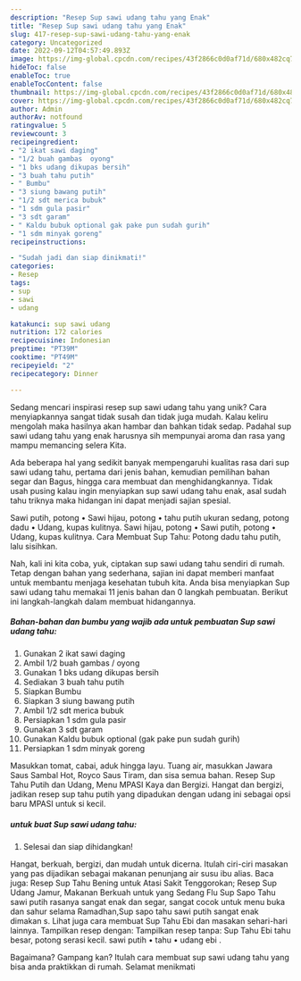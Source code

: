 ```yaml
---
description: "Resep Sup sawi udang tahu yang Enak"
title: "Resep Sup sawi udang tahu yang Enak"
slug: 417-resep-sup-sawi-udang-tahu-yang-enak
category: Uncategorized
date: 2022-09-12T04:57:49.893Z
image: https://img-global.cpcdn.com/recipes/43f2866c0d0af71d/680x482cq70/sup-sawi-udang-tahu-foto-resep-utama.jpg
hideToc: false
enableToc: true
enableTocContent: false
thumbnail: https://img-global.cpcdn.com/recipes/43f2866c0d0af71d/680x482cq70/sup-sawi-udang-tahu-foto-resep-utama.jpg
cover: https://img-global.cpcdn.com/recipes/43f2866c0d0af71d/680x482cq70/sup-sawi-udang-tahu-foto-resep-utama.jpg
author: Admin
authorAv: notfound
ratingvalue: 5
reviewcount: 3
recipeingredient:
- "2 ikat sawi daging"
- "1/2 buah gambas  oyong"
- "1 bks udang dikupas bersih"
- "3 buah tahu putih"
- " Bumbu"
- "3 siung bawang putih"
- "1/2 sdt merica bubuk"
- "1 sdm gula pasir"
- "3 sdt garam"
- " Kaldu bubuk optional gak pake pun sudah gurih"
- "1 sdm minyak goreng"
recipeinstructions:

- "Sudah jadi dan siap dinikmati!"
categories:
- Resep
tags:
- sup
- sawi
- udang

katakunci: sup sawi udang 
nutrition: 172 calories
recipecuisine: Indonesian
preptime: "PT39M"
cooktime: "PT49M"
recipeyield: "2"
recipecategory: Dinner

---
```





Sedang mencari inspirasi resep sup sawi udang tahu yang unik? Cara menyiapkannya sangat tidak susah dan tidak juga mudah. Kalau keliru mengolah maka hasilnya akan hambar dan bahkan tidak sedap. Padahal sup sawi udang tahu yang enak harusnya sih mempunyai aroma dan rasa yang mampu memancing selera Kita.





Ada beberapa hal yang sedikit banyak mempengaruhi kualitas rasa dari sup sawi udang tahu, pertama dari jenis bahan, kemudian pemilihan bahan segar dan Bagus, hingga cara membuat dan menghidangkannya. Tidak usah pusing kalau ingin menyiapkan sup sawi udang tahu enak,      asal sudah tahu triknya maka hidangan ini dapat menjadi sajian spesial.














Sawi putih, potong • Sawi hijau, potong • tahu putih ukuran sedang, potong dadu • Udang, kupas kulitnya. Sawi hijau, potong • Sawi putih, potong • Udang, kupas kulitnya. Cara Membuat Sup Tahu: Potong dadu tahu putih, lalu sisihkan.






Nah, kali ini kita coba, yuk, ciptakan sup sawi udang tahu sendiri di rumah. Tetap dengan bahan yang sederhana, sajian ini dapat memberi manfaat untuk membantu menjaga kesehatan tubuh kita. Anda bisa menyiapkan Sup sawi udang tahu memakai 11 jenis bahan dan 0 langkah pembuatan. Berikut ini langkah-langkah dalam membuat hidangannya.

<!--inarticleads1-->

##### Bahan-bahan dan bumbu yang wajib ada untuk pembuatan Sup sawi udang tahu:

1. Gunakan 2 ikat sawi daging
1. Ambil 1/2 buah gambas / oyong
1. Gunakan 1 bks udang dikupas bersih
1. Sediakan 3 buah tahu putih
1. Siapkan  Bumbu
1. Siapkan 3 siung bawang putih
1. Ambil 1/2 sdt merica bubuk
1. Persiapkan 1 sdm gula pasir
1. Gunakan 3 sdt garam
1. Gunakan  Kaldu bubuk optional (gak pake pun sudah gurih)
1. Persiapkan 1 sdm minyak goreng


Masukkan tomat, cabai, aduk hingga layu. Tuang air, masukkan Jawara Saus Sambal Hot, Royco Saus Tiram, dan sisa semua bahan. Resep Sup Tahu Putih dan Udang, Menu MPASI Kaya dan Bergizi. Hangat dan bergizi, jadikan resep sup tahu putih yang dipadukan dengan udang ini sebagai opsi baru MPASI untuk si kecil. 

<!--inarticleads2-->

#####  untuk buat Sup sawi udang tahu:


1. Selesai dan siap dihidangkan!

Hangat, berkuah, bergizi, dan mudah untuk dicerna. Itulah ciri-ciri masakan yang pas dijadikan sebagai makanan penunjang air susu ibu alias. Baca juga: Resep Sup Tahu Bening untuk Atasi Sakit Tenggorokan; Resep Sup Udang Jamur, Makanan Berkuah untuk yang Sedang Flu Sup Sapo Tahu sawi putih rasanya sangat enak dan segar, sangat cocok untuk menu buka dan sahur selama Ramadhan,Sup sapo tahu sawi putih sangat enak dimakan s. Lihat juga cara membuat Sup Tahu Ebi dan masakan sehari-hari lainnya. Tampilkan resep dengan: Tampilkan resep tanpa: Sup Tahu Ebi tahu besar, potong serasi kecil. sawi putih • tahu • udang ebi . 

Bagaimana? Gampang kan? Itulah cara membuat sup sawi udang tahu yang bisa anda praktikkan di rumah. Selamat menikmati

